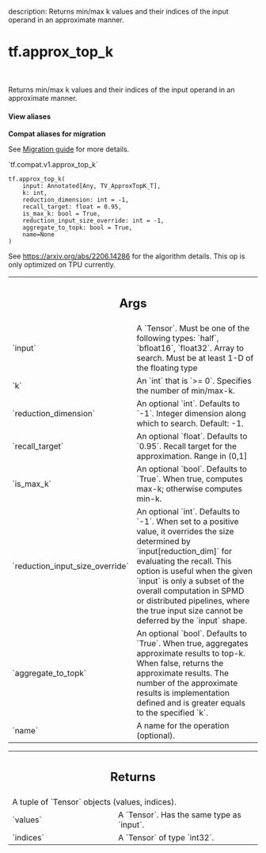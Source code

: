description: Returns min/max k values and their indices of the input operand in an approximate manner.

<div itemscope itemtype="http://developers.google.com/ReferenceObject">
<meta itemprop="name" content="tf.approx_top_k" />
<meta itemprop="path" content="Stable" />
</div>

# tf.approx_top_k

<!-- Insert buttons and diff -->

<table class="tfo-notebook-buttons tfo-api nocontent" align="left">

</table>



Returns min/max k values and their indices of the input operand in an approximate manner.


<section class="expandable">
  <h4 class="showalways">View aliases</h4>
  <p>
<b>Compat aliases for migration</b>
<p>See
<a href="https://www.tensorflow.org/guide/migrate">Migration guide</a> for
more details.</p>
<p>`tf.compat.v1.approx_top_k`</p>
</p>
</section>

<pre class="devsite-click-to-copy prettyprint lang-py tfo-signature-link">
<code>tf.approx_top_k(
    input: Annotated[Any, TV_ApproxTopK_T],
    k: int,
    reduction_dimension: int = -1,
    recall_target: float = 0.95,
    is_max_k: bool = True,
    reduction_input_size_override: int = -1,
    aggregate_to_topk: bool = True,
    name=None
)
</code></pre>



<!-- Placeholder for "Used in" -->

See https://arxiv.org/abs/2206.14286 for the algorithm details.
This op is only optimized on TPU currently.

<!-- Tabular view -->
 <table class="responsive fixed orange">
<colgroup><col width="214px"><col></colgroup>
<tr><th colspan="2"><h2 class="add-link">Args</h2></th></tr>

<tr>
<td>
`input`<a id="input"></a>
</td>
<td>
A `Tensor`. Must be one of the following types: `half`, `bfloat16`, `float32`.
Array to search. Must be at least 1-D of the floating type
</td>
</tr><tr>
<td>
`k`<a id="k"></a>
</td>
<td>
An `int` that is `>= 0`. Specifies the number of min/max-k.
</td>
</tr><tr>
<td>
`reduction_dimension`<a id="reduction_dimension"></a>
</td>
<td>
An optional `int`. Defaults to `-1`.
Integer dimension along which to search. Default: -1.
</td>
</tr><tr>
<td>
`recall_target`<a id="recall_target"></a>
</td>
<td>
An optional `float`. Defaults to `0.95`.
Recall target for the approximation. Range in (0,1]
</td>
</tr><tr>
<td>
`is_max_k`<a id="is_max_k"></a>
</td>
<td>
An optional `bool`. Defaults to `True`.
When true, computes max-k; otherwise computes min-k.
</td>
</tr><tr>
<td>
`reduction_input_size_override`<a id="reduction_input_size_override"></a>
</td>
<td>
An optional `int`. Defaults to `-1`.
When set to a positive value, it overrides the size determined by
`input[reduction_dim]` for evaluating the recall. This option is useful when
the given `input` is only a subset of the overall computation in SPMD or
distributed pipelines, where the true input size cannot be deferred by the
`input` shape.
</td>
</tr><tr>
<td>
`aggregate_to_topk`<a id="aggregate_to_topk"></a>
</td>
<td>
An optional `bool`. Defaults to `True`.
When true, aggregates approximate results to top-k. When false, returns the
approximate results. The number of the approximate results is implementation
defined and is greater equals to the specified `k`.
</td>
</tr><tr>
<td>
`name`<a id="name"></a>
</td>
<td>
A name for the operation (optional).
</td>
</tr>
</table>



<!-- Tabular view -->
 <table class="responsive fixed orange">
<colgroup><col width="214px"><col></colgroup>
<tr><th colspan="2"><h2 class="add-link">Returns</h2></th></tr>
<tr class="alt">
<td colspan="2">
A tuple of `Tensor` objects (values, indices).
</td>
</tr>
<tr>
<td>
`values`<a id="values"></a>
</td>
<td>
A `Tensor`. Has the same type as `input`.
</td>
</tr><tr>
<td>
`indices`<a id="indices"></a>
</td>
<td>
A `Tensor` of type `int32`.
</td>
</tr>
</table>

